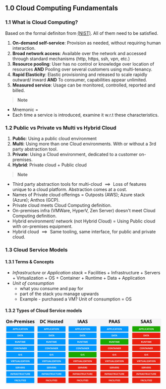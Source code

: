 ## 1.0 Cloud Computing Fundamentals

### 1.1 What is Cloud Computing?

Based on the formal definiton from [(NIST)](/Assets/files/nistspecialpublication800-145.pdf). All of them need to be satisfied.

1. **On-demand self-service**</span>: Provision as needed, without requiring human interaction.
2. **Broad network access**: Available over the network and accessed through standard mechanisms (http, https, ssh, vpn, etc.)
3. **Resource pooling**: User has no control or knowledge over location of resources **AND** Pooling over several customers using multi-tenancy.
4. **Rapid Elasticity**: Elastic provisioning and released to scale rapidly outward/ inward **AND** To consumer, capabilities appear unlimited. 
5. **Measured service**: Usage can be monitored, controlled, reported and billed.

> __Note__
- Mnemonic = <!-- O-Ne-PooRe-Elas!-MeServe -->
- Each time a service is introduced, examine it w.r.t these characteristics.

### 1.2 Public vs Private vs Multi vs Hybrid Cloud

1. **Public**: Using a public cloud environment
2. **Multi**: Using more than one Cloud environments. With or without a 3rd party abstraction tool.
3. **Private**: Using a Cloud environment, dedicated to a customer on-premises.
4. **Hybrid**: Private cloud + Public cloud

> __Note__
- Third party abstraction tools for multi-cloud $\implies{}$ Loss of features unique to a cloud platform. Abstraction comes at a cost.
- Names of Private cloud offerings = Outposts (AWS); Azure stack (Azure); Anthos (GCP).
- Private cloud meets Cloud Computing definition.
- On-premises infra (VMWare, HyperV, Zen Server) doesn't meet Cloud Computing definition.
- Hybrid environment/ network (not Hybrid Cloud) = Using Public cloud with on-premises equipment. 
- Hybrid cloud $\implies{}$ Same tooling, same interface, for public and private cloud.

### 1.3 Cloud Service Models

#### 1.3.1 Terms & Concepts
- *Infrastructure* or *Application stack* = Facilities + Infrastructure + Servers + Virtualization + OS + Container + Runtime + Data + Application
- *Unit of consumption*
    - what you consume and pay for
    - part of the stack you manage upwards
    - Example - purchased a VM? Unit of consumption = OS

#### 1.3.2 Types of Cloud Service models
![models](./00%20Assets/images/cloud%20models.png?raw=true)